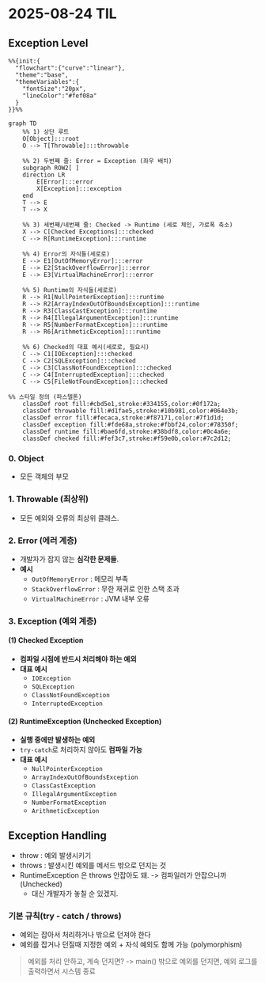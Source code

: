 # 2025-08-24 TIL

## Exception Level
```mermaid
%%{init:{
  "flowchart":{"curve":"linear"},
  "theme":"base",
  "themeVariables":{
    "fontSize":"20px",
    "lineColor":"#fef08a"
  }
}}%%

graph TD
    %% 1) 상단 루트
    O[Object]:::root
    O --> T[Throwable]:::throwable

    %% 2) 두번째 줄: Error = Exception (좌우 배치)
    subgraph ROW2[ ]
    direction LR
        E[Error]:::error
        X[Exception]:::exception
    end
    T --> E
    T --> X

    %% 3) 세번째/네번째 줄: Checked -> Runtime (세로 체인, 가로폭 축소)
    X --> C[Checked Exceptions]:::checked
    C --> R[RuntimeException]:::runtime

    %% 4) Error의 자식들(세로로)
    E --> E1[OutOfMemoryError]:::error
    E --> E2[StackOverflowError]:::error
    E --> E3[VirtualMachineError]:::error

    %% 5) Runtime의 자식들(세로로)
    R --> R1[NullPointerException]:::runtime
    R --> R2[ArrayIndexOutOfBoundsException]:::runtime
    R --> R3[ClassCastException]:::runtime
    R --> R4[IllegalArgumentException]:::runtime
    R --> R5[NumberFormatException]:::runtime
    R --> R6[ArithmeticException]:::runtime

    %% 6) Checked의 대표 예시(세로로, 필요시)
    C --> C1[IOException]:::checked
    C --> C2[SQLException]:::checked
    C --> C3[ClassNotFoundException]:::checked
    C --> C4[InterruptedException]:::checked
    C --> C5[FileNotFoundException]:::checked

%% 스타일 정의 (파스텔톤)
    classDef root fill:#cbd5e1,stroke:#334155,color:#0f172a;
    classDef throwable fill:#d1fae5,stroke:#10b981,color:#064e3b;
    classDef error fill:#fecaca,stroke:#f87171,color:#7f1d1d;
    classDef exception fill:#fde68a,stroke:#fbbf24,color:#78350f;
    classDef runtime fill:#bae6fd,stroke:#38bdf8,color:#0c4a6e;
    classDef checked fill:#fef3c7,stroke:#f59e0b,color:#7c2d12;
```
### 0. Object 
- 모든 객체의 부모 

### 1. **Throwable (최상위)**
- 모든 예외와 오류의 최상위 클래스.

### 2. **Error (에러 계층)**
- 개발자가 잡지 않는 **심각한 문제들**.
- **예시**
  - `OutOfMemoryError` : 메모리 부족
  - `StackOverflowError` : 무한 재귀로 인한 스택 초과
  - `VirtualMachineError` : JVM 내부 오류

### 3. **Exception (예외 계층)**

#### (1) Checked Exception
- **컴파일 시점에 반드시 처리해야 하는 예외**
- **대표 예시**
  - `IOException`
  - `SQLException`
  - `ClassNotFoundException`
  - `InterruptedException`

#### (2) RuntimeException (Unchecked Exception)
- **실행 중에만 발생하는 예외**
- `try-catch`로 처리하지 않아도 **컴파일 가능**
- **대표 예시**
  - `NullPointerException`
  - `ArrayIndexOutOfBoundsException`
  - `ClassCastException`
  - `IllegalArgumentException`
  - `NumberFormatException`
  - `ArithmeticException`

## Exception Handling
- throw : 예외 발생시키기
- throws : 발생시킨 예외를 메서드 밖으로 던지는 것
- RuntimeException 은 throws 안잡아도 돼. -> 컴파일러가 안잡으니까(Unchecked)
  - 대신 개발자가 놓칠 순 있겠지.

### 기본 규칙(try - catch / throws)
- 예외는 잡아서 처리하거나 밖으로 던져야 한다
- 예외를 잡거나 던질때 지정한 예외 + 자식 예외도 함께 가능 (polymorphism)
> 예외를 처리 안하고, 계속 던지면? -> main() 밖으로 예외를 던지면, 예외 로그를 출력하면서 시스템 종료



